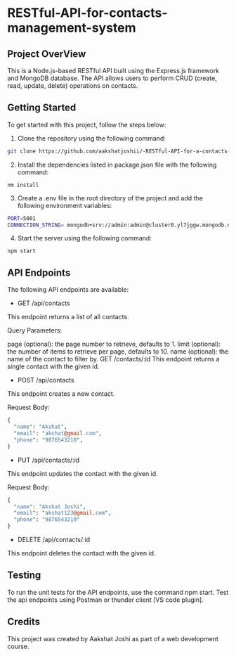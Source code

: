 # RESTful-API-for-contacts-management-system

## Project OverView

This is a Node.js-based RESTful API built using the Express.js framework and MongoDB database. The API allows users to perform CRUD (create, read, update, delete) operations on contacts.

## Getting Started
To get started with this project, follow the steps below:

1. Clone the repository using the following command: 

```bash
git clone https://github.com/aakshatjoshii/-RESTful-API-for-a-contacts-management-system.git
```

2. Install the dependencies listed in package.json file with the following command:

```
nm install
```

3. Create a .env file in the root directory of the project and add the following environment variables:

```bash
PORT=5001
CONNECTION_STRING= mongodb+srv://admin:admin@cluster0.yl7jggw.mongodb.net/mycontacts-backend?retryWrites=true&w=majority
```

4. Start the server using the following command:

```
npm start
```
## API Endpoints

The following API endpoints are available:

* GET /api/contacts

This endpoint returns a list of all contacts.

Query Parameters:

page (optional): the page number to retrieve, defaults to 1.
limit (optional): the number of items to retrieve per page, defaults to 10.
name (optional): the name of the contact to filter by.
GET /contacts/:id
This endpoint returns a single contact with the given id.

* POST /api/contacts

This endpoint creates a new contact.

Request Body:

```perl
{
  "name": "Akshat",
  "email": "akshat@gmail.com",
  "phone": "9876543210",
}
```
* PUT /api/contacts/:id

This endpoint updates the contact with the given id.

Request Body:

```perl
{
  "name": "Akshat Joshi",
  "email": "akshat123@gmail.com",
  "phone": "9876543210"
}
```

* DELETE /api/contacts/:id

This endpoint deletes the contact with the given id.

## Testing
To run the unit tests for the API endpoints, use the command npm start. Test the api endpoints using Postman or thunder client [VS code plugin].


## Credits
This project was created by Aakshat Joshi as part of a web development course.




